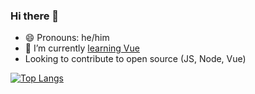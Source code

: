 <h3>Hi there 👋</h3> 

- 😄 Pronouns: he/him
- 🌱 I’m currently [learning Vue](https://github.com/jrnewton/udemy-vue-complete-guide)
- Looking to contribute to open source (JS, Node, Vue)

[![Top Langs](https://github-readme-stats.vercel.app/api/top-langs/?username=jrnewton&layout=compact&exclude_repo=cy_client,dotfiles,jrnewton.github.io)](https://github.com/anuraghazra/github-readme-stats)
